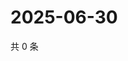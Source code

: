 # 2025-06-30

共 0 条

<!-- BEGIN ZHIHUQUESTIONS -->
<!-- 最后更新时间 Mon Jun 30 2025 14:18:19 GMT+0800 (China Standard Time) -->

<!-- END ZHIHUQUESTIONS -->
